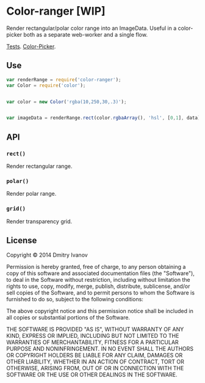 # Color-ranger [WIP]

Render rectangular/polar color range into an ImageData.
Useful in a color-picker both as a separate web-worker and a single flow.

[Tests](todo). [Color-Picker](todo).


## Use

```js
var renderRange = require('color-ranger');
var Color = require('color');


var color = new Color('rgba(10,250,30,.3)');


var imageData = renderRange.rect(color.rgbaArray(), 'hsl', [0,1], data);
```

## API

### `rect()`

Render rectangular range.

### `polar()`

Render polar range.

### `grid()`

Render transparency grid.


## License

Copyright © 2014 Dmitry Ivanov

Permission is hereby granted, free of charge, to any person obtaining a copy
of this software and associated documentation files (the "Software"), to deal
in the Software without restriction, including without limitation the rights
to use, copy, modify, merge, publish, distribute, sublicense, and/or sell
copies of the Software, and to permit persons to whom the Software is
furnished to do so, subject to the following conditions:

The above copyright notice and this permission notice shall be included in
all copies or substantial portions of the Software.

THE SOFTWARE IS PROVIDED "AS IS", WITHOUT WARRANTY OF ANY KIND, EXPRESS OR
IMPLIED, INCLUDING BUT NOT LIMITED TO THE WARRANTIES OF MERCHANTABILITY,
FITNESS FOR A PARTICULAR PURPOSE AND NONINFRINGEMENT. IN NO EVENT SHALL THE
AUTHORS OR COPYRIGHT HOLDERS BE LIABLE FOR ANY CLAIM, DAMAGES OR OTHER
LIABILITY, WHETHER IN AN ACTION OF CONTRACT, TORT OR OTHERWISE, ARISING FROM,
OUT OF OR IN CONNECTION WITH THE SOFTWARE OR THE USE OR OTHER DEALINGS IN
THE SOFTWARE.